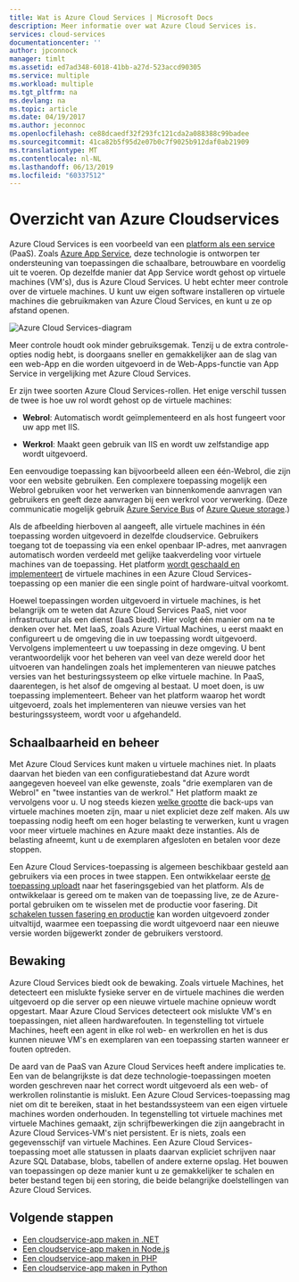 ```yaml
---
title: Wat is Azure Cloud Services | Microsoft Docs
description: Meer informatie over wat Azure Cloud Services is.
services: cloud-services
documentationcenter: ''
author: jpconnock
manager: timlt
ms.assetid: ed7ad348-6018-41bb-a27d-523accd90305
ms.service: multiple
ms.workload: multiple
ms.tgt_pltfrm: na
ms.devlang: na
ms.topic: article
ms.date: 04/19/2017
ms.author: jeconnoc
ms.openlocfilehash: ce88dcaedf32f293fc121cda2a088388c99badee
ms.sourcegitcommit: 41ca82b5f95d2e07b0c7f9025b912daf0ab21909
ms.translationtype: MT
ms.contentlocale: nl-NL
ms.lasthandoff: 06/13/2019
ms.locfileid: "60337512"
---
```

# <a name="overview-of-azure-cloud-services"></a>Overzicht van Azure Cloudservices
Azure Cloud Services is een voorbeeld van een [platform als een service](https://azure.microsoft.com/overview/what-is-paas/) (PaaS). Zoals [Azure App Service](../app-service/overview.md), deze technologie is ontworpen ter ondersteuning van toepassingen die schaalbare, betrouwbare en voordelig uit te voeren. Op dezelfde manier dat App Service wordt gehost op virtuele machines (VM's), dus is Azure Cloud Services. U hebt echter meer controle over de virtuele machines. U kunt uw eigen software installeren op virtuele machines die gebruikmaken van Azure Cloud Services, en kunt u ze op afstand openen.

![Azure Cloud Services-diagram](./media/cloud-services-choose-me/diagram.png)

Meer controle houdt ook minder gebruiksgemak. Tenzij u de extra controle-opties nodig hebt, is doorgaans sneller en gemakkelijker aan de slag van een web-App en die worden uitgevoerd in de Web-Apps-functie van App Service in vergelijking met Azure Cloud Services.

Er zijn twee soorten Azure Cloud Services-rollen. Het enige verschil tussen de twee is hoe uw rol wordt gehost op de virtuele machines:

* **Webrol**: Automatisch wordt geïmplementeerd en als host fungeert voor uw app met IIS.

* **Werkrol**: Maakt geen gebruik van IIS en wordt uw zelfstandige app wordt uitgevoerd.

Een eenvoudige toepassing kan bijvoorbeeld alleen een één-Webrol, die zijn voor een website gebruiken. Een complexere toepassing mogelijk een Webrol gebruiken voor het verwerken van binnenkomende aanvragen van gebruikers en geeft deze aanvragen bij een werkrol voor verwerking. (Deze communicatie mogelijk gebruik [Azure Service Bus](../service-bus-messaging/service-bus-messaging-overview.md) of [Azure Queue storage](../storage/common/storage-introduction.md).)

Als de afbeelding hierboven al aangeeft, alle virtuele machines in één toepassing worden uitgevoerd in dezelfde cloudservice. Gebruikers toegang tot de toepassing via een enkel openbaar IP-adres, met aanvragen automatisch worden verdeeld met gelijke taakverdeling voor virtuele machines van de toepassing. Het platform [wordt geschaald en implementeert](cloud-services-how-to-scale-portal.md) de virtuele machines in een Azure Cloud Services-toepassing op een manier die een single point of hardware-uitval voorkomt.

Hoewel toepassingen worden uitgevoerd in virtuele machines, is het belangrijk om te weten dat Azure Cloud Services PaaS, niet voor infrastructuur als een dienst (IaaS biedt). Hier volgt één manier om na te denken over het. Met IaaS, zoals Azure Virtual Machines, u eerst maakt en configureert u de omgeving die in uw toepassing wordt uitgevoerd. Vervolgens implementeert u uw toepassing in deze omgeving. U bent verantwoordelijk voor het beheren van veel van deze wereld door het uitvoeren van handelingen zoals het implementeren van nieuwe patches versies van het besturingssysteem op elke virtuele machine. In PaaS, daarentegen, is het alsof de omgeving al bestaat. U moet doen, is uw toepassing implementeert. Beheer van het platform waarop het wordt uitgevoerd, zoals het implementeren van nieuwe versies van het besturingssysteem, wordt voor u afgehandeld.

## <a name="scaling-and-management"></a>Schaalbaarheid en beheer
Met Azure Cloud Services kunt maken u virtuele machines niet. In plaats daarvan het bieden van een configuratiebestand dat Azure wordt aangegeven hoeveel van elke gewenste, zoals "drie exemplaren van de Webrol" en "twee instanties van de werkrol." Het platform maakt ze vervolgens voor u. U nog steeds kiezen [welke grootte](cloud-services-sizes-specs.md) die back-ups van virtuele machines moeten zijn, maar u niet expliciet deze zelf maken. Als uw toepassing nodig heeft om een hoger belasting te verwerken, kunt u vragen voor meer virtuele machines en Azure maakt deze instanties. Als de belasting afneemt, kunt u de exemplaren afgesloten en betalen voor deze stoppen.

Een Azure Cloud Services-toepassing is algemeen beschikbaar gesteld aan gebruikers via een proces in twee stappen. Een ontwikkelaar eerste [de toepassing uploadt](cloud-services-how-to-create-deploy-portal.md) naar het faseringsgebied van het platform. Als de ontwikkelaar is gereed om te maken van de toepassing live, ze de Azure-portal gebruiken om te wisselen met de productie voor fasering. Dit [schakelen tussen fasering en productie](cloud-services-how-to-manage-portal.md#swap-deployments-to-promote-a-staged-deployment-to-production) kan worden uitgevoerd zonder uitvaltijd, waarmee een toepassing die wordt uitgevoerd naar een nieuwe versie worden bijgewerkt zonder de gebruikers verstoord.

## <a name="monitoring"></a>Bewaking
Azure Cloud Services biedt ook de bewaking. Zoals virtuele Machines, het detecteert een mislukte fysieke server en de virtuele machines die werden uitgevoerd op die server op een nieuwe virtuele machine opnieuw wordt opgestart. Maar Azure Cloud Services detecteert ook mislukte VM's en toepassingen, niet alleen hardwarefouten. In tegenstelling tot virtuele Machines, heeft een agent in elke rol web- en werkrollen en het is dus kunnen nieuwe VM's en exemplaren van een toepassing starten wanneer er fouten optreden.

De aard van de PaaS van Azure Cloud Services heeft andere implicaties te. Een van de belangrijkste is dat deze technologie-toepassingen moeten worden geschreven naar het correct wordt uitgevoerd als een web- of werkrollen rolinstantie is mislukt. Een Azure Cloud Services-toepassing mag niet om dit te bereiken, staat in het bestandssysteem van een eigen virtuele machines worden onderhouden. In tegenstelling tot virtuele machines met virtuele Machines gemaakt, zijn schrijfbewerkingen die zijn aangebracht in Azure Cloud Services-VM's niet persistent. Er is niets, zoals een gegevensschijf van virtuele Machines. Een Azure Cloud Services-toepassing moet alle statussen in plaats daarvan expliciet schrijven naar Azure SQL Database, blobs, tabellen of andere externe opslag. Het bouwen van toepassingen op deze manier kunt u ze gemakkelijker te schalen en beter bestand tegen bij een storing, die beide belangrijke doelstellingen van Azure Cloud Services.

## <a name="next-steps"></a>Volgende stappen
* [Een cloudservice-app maken in .NET](cloud-services-dotnet-get-started.md) 
* [Een cloudservice-app maken in Node.js](cloud-services-nodejs-develop-deploy-app.md) 
* [Een cloudservice-app maken in PHP](../cloud-services-php-create-web-role.md) 
* [Een cloudservice-app maken in Python](cloud-services-python-ptvs.md)



